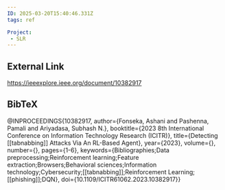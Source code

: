 ```yaml
---
ID: 2025-03-20T15:40:46.331Z
tags: ref

Project:
 - SLR
---
```

## External Link

https://ieeexplore.ieee.org/document/10382917

## BibTeX

@INPROCEEDINGS{10382917,   author={Fonseka, Ashani and Pashenna, Pamali and Ariyadasa, Subhash N.},   booktitle={2023 8th International Conference on Information Technology Research (ICITR)},    title={Detecting [[tabnabbing]] Attacks Via An RL-Based Agent},    year={2023},   volume={},   number={},   pages={1-6},   keywords={Bibliographies;Data preprocessing;Reinforcement learning;Feature extraction;Browsers;Behavioral sciences;Information technology;Cybersecurity;[[tabnabbing]];Reinforcement Learning;[[phishing]];DQN},   doi={10.1109/ICITR61062.2023.10382917}}
